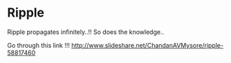 # Ripple
Ripple propagates infinitely..!! So does the knowledge..

Go through this link !!!
http://www.slideshare.net/ChandanAVMysore/ripple-58817460


